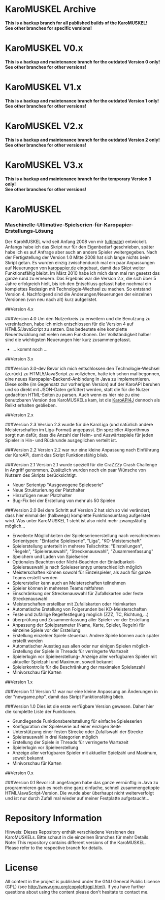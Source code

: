 KaroMUSKEL Archive
==================

<b>This is a backup branch for all published builds of the KaroMUSKEL!<br>
See other branches for specific versions!</b>

KaroMUSKEL V0.x
===============

<b>This is a backup and maintenance branch for the outdated Version 0 only!<br>
See other branches for other versions!</b>

KaroMUSKEL V1.x
===============

<b>This is a backup and maintenance branch for the outdated Version 1 only!<br>
See other branches for other versions!</b>

KaroMUSKEL V2.x
===============

<b>This is a backup and maintenance branch for the outdated Version 2 only!<br>
See other branches for other versions!</b>

KaroMUSKEL V3.x
===============

<b>This is a backup and maintenance branch for the temporary Version 3 only!<br>
See other branches for other versions!</b>


KaroMUSKEL
==========

### Maschinelle-Ultimative-Spielserien-für-Karopapier-Erstellungs-Lösung

Der KaroMUSKEL wird seit Anfang 2008 von mir (<a href="http://github.com/ultimate">ultimate</a>) entwickelt. Anfangs habe ich das Skript nur für den Eigenbedarf geschrieben, später habe ich es auf Anfrage aber auch an andere Spieler weitergegeben.
Nach der Fertigstellung der Version 1.0 Mitte 2008 hat sich lange nichts beim Skript getan. Es wurden einzig zwischendurch mal ein paar Anpassungen auf Neuerungen von <a href="http://www.karopapier.de">karopapier.de</a> eingebaut, damit das Skipt weiter Funktionsfähig bleibt. Im März 2010 habe ich mich dann mal ran gesetzt das ganze rund zu erneuern. Das Ergebnis war die Version 2.x, die sich über 5 Jahre erfolgreich hielt, bis ich den Entschluss gefasst habe nochmal ein komplettes Redesign mit Technologie-Wechsel zu machen. So entstand Version 4. Nachfolgend sind die Änderungen/Neuerungen der einzelnen Versionen (von neu nach alt) kurz aufgelistet.

##Version 4.x

###Version 4.0
Um den Nutzerkreis zu erweitern und die Benutzung zu vereinfachen, habe ich mich entschlossen für die Version 4 auf HTML5/JavaScript zu setzen. Das bedeutete eine komplette Neuentwicklung mit vielen neuen Funktionen. Der Vollständigkeit halber sind die wichtigsten Neuerungen hier kurz zusammengefasst.
- ... kommt noch ...

##Version 3.x

###Version 3.0-dev
Bevor ich mich entschlossen den Technologie-Wechsel (zurück) zu HTML5/JavaScript zu vollziehen, hatte ich schon mal begonnen, eine neues Karopapier-Backend-Anbindung in Java zu implementieren. Diese sollte (im Gegensatz zur vorherigen Version) auf der KaroAPI beruhen und so direkt mit JSON-Daten gefüttert werden, statt die für die Nutzer gedachten HTML-Seiten zu parsen. Auch wenn es hier nie zu eine benutzbaren Version des KaroMUSKELs kam, ist die <a href="http://github.com/ultimate/KaroAPI4J">KaroAPI4J</a> dennoch als Relikt erhalten geblieben.

##Version 2.x

###Version 2.3
Version 2.3 wurde für die KaroLiga (und natürlich andere Meisterschaften im Liga-Format) angepasst.
Ein spezieller Algorithmus sorgt nun dafür, dass die Anzahl der Heim- und Auswärtsspiele für jeden Spieler in Hin- und Rückrunde ausgeglichen verteilt ist.

###Version 2.2
Version 2.2 war nur eine kleine Anpassung nach Einführung der KaroAPI, damit das Skript Funktionsfähig blieb.

###Version 2.1
Version 2.1 wurde speziell für die CraZZZy Crash Challenge in Angriff genommen. Zusätzlich wurden noch ein paar Wünsche von Nutzern des Skripts berücksichtigt.
- Neuer Serientyp "Ausgewogene Spieleserie"
- Neue Strukturierung der Platzhalter
- Hinzufügen neuer Platzhalter
- Bug-Fix bei der Erstellung von mehr als 50 Spielen

###Version 2.0
Bei dem Schritt auf Version 2 hat sich so viel verändert, dass hier einmal der (halbwegs) komplette Funktionsumfang aufgelistet wird. Was unter KaroMUSKEL 1 steht ist also nicht mehr zwangsläufig möglich...
- Erweiterte Möglichkeiten der Spieleserienerstellung nach verschiedenen Serientypen: "Einfache Spieleserie", "Liga", "KO-Meisterschaft"
- Spielerstellung unterteilt in mehrere Teilschritte: "Einstellungen", "Regeln", "Spielerauswahl", "Streckenauswahl", "Zusammenfassung"
- Speichern und Laden von Spielserien
- Optionales Beachten oder Nicht-Beachten der Einladbarkeit- Spielerauswahl je nach Spieleserientyp unterschiedlich möglich
- Meisterschaften können sowohl für Einzelspieler, als auch für ganze Teams erstellt werden
- Spierersteller kann auch an Meisterschaften teilnehmen
- Spieler können in mehreren Teams mitfahren
- Einschränkung der Streckenauswahl für Zufallskarten oder feste Streckenauswahl
- Meisterschaften erstellbar mit Zufallskarten oder Heimkarten
- Automatische Erstellung von Folgerunden bei KO-Meisterschaften
- Feste und zufällige Regelfestlegung möglich (ZZZ, TC, Richtung,...)
- überprüfung und Zusammenfassung aller Spieler vor der Erstellung
- Anpassung der Spielparameter (Name, Karte, Spieler, Regeln) für einzelne Spiele vor der Erstellung
- Erstellung einzelner Spiele steuerbar. Andere Spiele können auch später erstellt werden
- Automatischer Ausstieg aus allen oder nur einigen Spielen möglich- Erstellung der Spiele in Threads für verringerte Wartezeit
- Spielerlogin vor Spieleerstellung- Anzeige aller verfügbaren Spieler mit aktueller Spielzahl und Maximum, soweit bekannt
- Spielerkontrolle für die Beschränkung der maximalen Spielanzahl
- Minivorschau für Karten

##Version 1.x

###Version 1.1
Version 1.1 war nur eine kleine Anpassung an Änderungen in der "newgame.php", damit das Skript Funktionsfähig blieb.

###Version 1.0
Dies ist die erste verfügbare Version gewesen. Daher hier die komplette Liste der Funktionen.
- Grundlegende Funktionsbereitstellung für einfache Spieleserien
- Konfiguration der Spieleserie auf einer einzigen Seite
- Unterstützung einer festen Strecke oder Zufallswahl der Strecke
- Spielerauswahl in drei Kategorien möglich
- Erstellung der Spiele in Threads für verringerte Wartezeit
- Spielerlogin vor Spieleerstellung
- Anzeige aller verfügbaren Spieler mit aktueller Spielzahl und Maximum, soweit bekannt
- Minivorschau für Karten

##Version 0.x

###Version 0.1
Bevor ich angefangen habe das ganze vernünftig in Java zu programmieren gab es noch eine ganz einfache, schnell zusammengetippte HTML/JavaScript-Version. Die wurde aber überhaupt nicht weiterverfolgt und ist nur durch Zufall mal wieder auf meiner Festplatte aufgetaucht...

Repository Information
======================
Hinweis: Dieses Repository enthält verschiedene Versionen des KaroMUSKELs. Bitte schaut in die einzelnen Branches für mehr Details.
Note: This repository contains different versions of the KaroMUSKEL. Please refer to the respective branch for details.


License
=========
All content in the project is published under the GNU General Public License (GPL) (see http://www.gnu.org/copyleft/gpl.html).
If you have further questions about using the content please don't hesitate to contact me.

